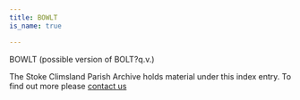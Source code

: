 ```yaml
---
title: BOWLT
is_name: true

---
```


BOWLT (possible version of BOLT?q.v.)


The Stoke Climsland Parish Archive holds material under this index entry. To find out more please [contact us](/contact/)
